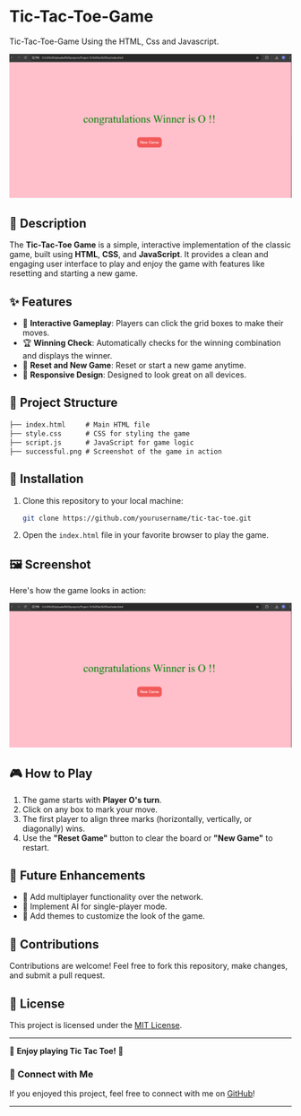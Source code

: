 # Tic-Tac-Toe-Game
Tic-Tac-Toe-Game Using the HTML, Css and Javascript.


![🎮 Tic-Tac-Toe Game](successful.png)

## 📝 Description

The **Tic-Tac-Toe Game** is a simple, interactive implementation of the classic game, built using **HTML**, **CSS**, and **JavaScript**. It provides a clean and engaging user interface to play and enjoy the game with features like resetting and starting a new game.

## ✨ Features

- 🎯 **Interactive Gameplay**: Players can click the grid boxes to make their moves.
- 🏆 **Winning Check**: Automatically checks for the winning combination and displays the winner.
- 🔄 **Reset and New Game**: Reset or start a new game anytime.
- 📱 **Responsive Design**: Designed to look great on all devices.

## 📂 Project Structure

```
├── index.html     # Main HTML file
├── style.css      # CSS for styling the game
├── script.js      # JavaScript for game logic
├── successful.png # Screenshot of the game in action
```

## 🚀 Installation

1. Clone this repository to your local machine:

   ```bash
   git clone https://github.com/yourusername/tic-tac-toe.git
   ```

2. Open the `index.html` file in your favorite browser to play the game.

## 🖼️ Screenshot

Here's how the game looks in action:

![🎉 Game Screenshot](successful.png)

## 🎮 How to Play

1. The game starts with **Player O's turn**.
2. Click on any box to mark your move.
3. The first player to align three marks (horizontally, vertically, or diagonally) wins.
4. Use the **"Reset Game"** button to clear the board or **"New Game"** to restart.

## 🌟 Future Enhancements

- 🔗 Add multiplayer functionality over the network.
- 🤖 Implement AI for single-player mode.
- 🎨 Add themes to customize the look of the game.

## 🤝 Contributions

Contributions are welcome! Feel free to fork this repository, make changes, and submit a pull request.

## 📜 License

This project is licensed under the [MIT License](LICENSE).

---

🎉 **Enjoy playing Tic Tac Toe!** 🎉



### 🔗 Connect with Me

If you enjoyed this project, feel free to connect with me on [GitHub](https://github.com/rohitdhumal-24)!

---

